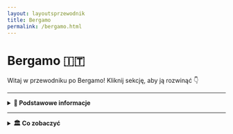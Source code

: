 ```yaml
---
layout: layoutsprzewodnik
title: Bergamo
permalink: /bergamo.html
---
```


# Bergamo 🇮🇹

Witaj w przewodniku po Bergamo! Kliknij sekcję, aby ją rozwinąć 👇

---

<details>
   <summary><strong>📌 Podstawowe informacje</strong></summary> 
  <h3>🏔️ Bergamo – miasto, które ma dwie twarze (i obie piękne)</h3> 
    <p> Bergamo to nie jest „kolejne włoskie miasteczko”. To scenariusz z filmu, który zaczyna się w średniowieczu, a kończy przy kieliszku wina. Znajdziesz tu nie jedno, a dwa miasta: <strong>Città Alta</strong> – zabytkowe, otoczone murami, gdzie czas się zatrzymał (ale cappuccino dalej kosztuje swoje), i <strong>Città Bassa</strong> – nowoczesne, tętniące życiem, z tramwajami, sklepami i pizzą na wynos. </p> 
    <p> Bergamo jest jak włoski kuzyn z północy – elegancki, z klasą, ale potrafi się zabawić. To idealna baza wypadowa: rzut beretem do Mediolanu, rzut kamykiem do jeziora Como, a samolotem – z Bergamo lata pół Europy. Bo tak, tutejsze lotnisko (Orio al Serio) to prawdziwa mekka tanich linii. Przyjeżdżasz tanio, wyjeżdżasz bogatszy w zdjęcia, kalorie i wspomnienia. </p> 
    <h3>✈️ Jak się dostać do Bergamo?</h3> 
    <ul> 
      <li><strong>Samolotem:</strong> Lotnisko <em>Orio al Serio</em> (BGY) obsługuje mnóstwo połączeń z Polski i całej Europy – Ryanair, Wizzair i reszta ekipy low-cost. Do centrum miasta dojedziesz autobusem miejskim w 15–20 minut.</li>
      <li><strong>Pociągiem:</strong> Z Mediolanu do Bergamo – szybciutko i wygodnie, około godziny jazdy. Widoki po drodze: gratis.</li> 
    </ul> 
    <h3>🚠 Bergamo górą… dosłownie!</h3> 
    <p> Bergamo to jedyne miasto, gdzie komunikacja miejska obejmuje również... kolejkę linową. <strong>Funicolare</strong> łączy dolną i górną część miasta i daje Ci bonusowy widok z góry. Albo pretekst, żeby nie wchodzić po schodach. Jedno i drugie cenne. </p> 
    <h3>🍽️ Co się je w Bergamo?</h3> 
    <p> Jeśli lubisz polentę – jesteś w raju. Jeśli nie... to się przyzwyczaisz. Bo tutaj podają ją ze wszystkim: z mięsem, z grzybami, z serem, a pewnie jakby się uprzeć, to i z lodami. Do tego lokalne wino, sery z gór i desery tak słodkie, że cukrzyca aż się uśmiecha. 
  </p> </details>

---

<details>
  <summary><strong>🏛️ Co zobaczyć</strong></summary>
 
   <details>
    <summary><strong>🏰 Città Alta – średniowieczna magia na wzgórzu</strong></summary>
    <p><strong>Współrzędne:</strong> <em>45.7048° N, 9.6634° E</em></p>
      <p>
    Città Alta to taka włoska kapsuła czasu: średniowieczne mury, brukowane uliczki, pachnące focaccie i staruszki w oknach, które znają historię każdej kamienicy (i każdego sąsiada). To właśnie tu bije serce starego Bergamo – choć w praktyce bije nieco wolniej, bo wszyscy się zatrzymują, żeby zrobić zdjęcie, zjeść gelato albo westchnąć „mamooo, jakie to ładne”.
  </p>

  <p>
    Można tam dotrzeć pieszo – jeśli lubisz wyzwania, pot i satysfakcję – albo wjechać słynną <strong>kolejką Funicolare</strong>, co jest wersją deluxe dla turystów i ludzi, którzy już dziś zrobili 4000 kroków. Sam przejazd to osobna atrakcja: wagonik skrzypi, ale dzielnie wspina się pod górę, jakby wiedział, że wozi ludzi do bajki.
  </p>

  <p>
    Na miejscu znajdziesz wszystko, co włoskie dusze lubią najbardziej: <strong>Piazza Vecchia</strong>, czyli główny plac pełen kawiarenek i architektonicznej poezji, <strong>bazylikę Santa Maria Maggiore</strong>, która wygląda jakby ktoś rozrzucił w niej brokat i sztukaterię bez ograniczeń, a także <strong>Kaplicę Colleoniego</strong> – marmurowe marzenie egocentrycznego kondotiera (ale przyznajmy, gust miał świetny).
  </p>

  <p>
    Jeśli chcesz poczuć się jak w filmie, weź espresso, usiądź na ławce i słuchaj dźwięków miasta: dzieci biegających po placu, przewodników opowiadających niestworzone historie i turystów próbujących wymówić „Colleoni” bez śmiechu. A potem zgub się w wąskich uliczkach, bo właśnie tam – za rogiem z suszącym się praniem – kryje się prawdziwy klimat Bergamo.
  </p>

  <p>
    <strong>Wskazówka prosto z serca (i żołądka):</strong> nie opuszczaj Città Alta bez spróbowania <em>polenty z mięsnym sosem</em>. W miejscowej wersji jest tak dobra, że możesz na chwilę zapomnieć, jak się mówi „gluten”.
  </p>
    <ul>
      <li><strong>Wstęp:</strong> Spacer darmowy. Widoki – bezcenne.</li>
    </ul>
  </details>

  <details>
    <summary><strong>⛪ Piazza Vecchia i Bazylika Santa Maria Maggiore – serce i dusza miasta</strong></summary>
    <p><strong>Współrzędne:</strong> <em>45.7038° N, 9.6628° E</em></p>
    
   <p>
    Gdyby place miały osobowość, <strong>Piazza Vecchia</strong> byłby starszym dżentelmenem w garniturze z epoki – z filiżanką espresso w jednej ręce i gazetą w drugiej. To serce Città Alta i obowiązkowy przystanek dla każdego turysty, który choć raz powiedział "kocham włoską architekturę", nie odróżniając renesansu od ricotty.
  </p>

  <p>
    Plac otoczony jest perełkami – w tym <em>Palazzo della Ragione</em>, średniowiecznym ratuszem, i wieżą Torre Civica, z której dzwony przypominają mieszkańcom, że czas mija (i że kawa stygnie). Na środku placu stoi fontanna Contarinich, przy której codziennie robione są tysiące zdjęć, z czego połowa to selfie z miną „Właśnie znalazłem się w katalogu UNESCO”.
  </p>

  <p>
    Idealne miejsce na chwilę kontemplacji, kawę za 4 euro i podsłuchiwanie przewodników tłumaczących, dlaczego ten plac „łączy ducha republikańskiego z architektoniczną czystością”. A Ty po prostu usiądź, zjedz rogalika i udawaj, że rozumiesz.
  </p>

 <p>
    Bazylika wygląda jak skromna sąsiadka Kaplicy Colleoniego, ale tylko dopóki nie wejdziesz do środka. A żeby było śmieszniej – wejście nie jest przez główne drzwi (bo po co byłoby łatwo), tylko z boku. Takie włoskie „szukaj, a znajdziesz” w wersji sakralnej.
  </p>

  <p>
    Wnętrze to czysta barokowa ekstaza. Freski, złote stiuki, rzeźby i misternie rzeźbione drewniane stalle – czyli siedziska, na których chórzyści udają, że nie śpią. Tu naprawdę nie wiadomo, gdzie patrzeć – wszystko krzyczy „ZACHWYĆ SIĘ MNĄ”, a Ty, człowieku, tylko mrugasz oczami i próbujesz nie upuścić szczęki.
  </p>

  <p>
    Bazylika powstała w podzięce za ocalenie miasta od zarazy. A patrząc na ten przepych, można podejrzewać, że miasto chciało podziękować naprawdę konkretnie. Co ciekawe, to właśnie tu pochowany jest Donizetti – tak, ten od oper. Gdyby dziś żył, pewnie nagrałby TikToka z wnętrza.
  </p>
    <ul>
      <li><strong>Wstęp:</strong> Bazylika – darmowy (darowizny mile widziane, nawet w drobniakach).</li>
    </ul>
  </details>

  <details>
    <summary><strong>🧱 Mury weneckie – UNESCO z widokiem</strong></summary>
    <p><strong>Współrzędne:</strong> <em>45.7043° N, 9.6645° E</em></p>
    idna robota i darmowy taras widokowy</h2>

  <p>
    Gdyby te mury umiały mówić, pewnie westchnęłyby: „Znowu turyści z aparatem…”. Ale nie narzekają, bo od XVI wieku stoją jak stały – dumne, kamienne i wpisane na listę UNESCO (czyli międzynarodowy certyfikat „wow, ale fajne”). <strong>Mury Weneckie</strong> otaczają całą Città Alta i mają ponad 6 kilometrów długości. Idealne na spacer, randkę lub szybki detoks po tiramisu.
  </p>

  <p>
    Zbudowane zostały przez Wenecjan – nie z miłości do Bergamo, ale z miłości do strategii wojskowej. Miały chronić miasto przed wrogami, no i chyba się udało, bo dziś jedynym zagrożeniem są turyści z kijkami do selfie i gołębie, które nie mają respektu przed zabytkami.
  </p>

  <p>
    Co tu robić? Spacerować! Widoki są spektakularne: z jednej strony panorama Doliny Padu i nowoczesnej części Bergamo, z drugiej – średniowieczne dachy i wieże Città Alta. Idealne miejsce na zdjęcia w stylu „spontaniczne, ale stylizowane”. A jak już się zmęczysz, znajdziesz ławkę z widokiem i zadumasz się nad sensem życia (albo nad tym, gdzie zjeść kolację).
  </p>

  <p>
    <strong>Pro tip:</strong> przy zachodzie słońca mury zamieniają się w romantyczny bulwar, który działa lepiej niż aplikacje randkowe. Jeśli tu nie padnie „kocham cię”, to chyba tylko dlatego, że ktoś zagapił się na widok.
  </p>
    <ul>
      <li><strong>Wstęp:</strong> Bezpłatnie – idealne miejsce na spacer i selfie z historią w tle.</li>
    </ul>
  </details>

  <details>
    <summary><strong>🏞️ Parco della Rocca – twierdza z zieloną duszą</strong></summary>
    <p><strong>Współrzędne:</strong> <em>45.7052° N, 9.6648° E</em></p>
    <p>
      Jeśli chcesz połączyć zieleń, historię i widok, który wywołuje efekt "wow" – to jesteś w dobrym miejscu. Rocca to dawna forteca z XIV wieku, dziś otoczona parkiem. Można wejść na wieżę i spojrzeć na miasto z lotu ptaka (albo drona). Idealne miejsce na piknik lub ucieczkę od tłumu turystów.
    </p>
    <ul>
      <li><strong>Wstęp:</strong> Park za darmo, wejście na wieżę – ok. 3€</li>
    </ul>
  </details>

  <details>
    <summary><strong>🖼️ Accademia Carrara – dla fanów sztuki i ram złoconych</strong></summary>
    <p><strong>Współrzędne:</strong> <em>45.7070° N, 9.6750° E</em></p>
    <p>
      Galeria sztuki, która może nie jest tak znana jak Uffizi, ale zawstydza niejedne europejskie muzea. Botticelli, Raffaello, Bellini i inni klasycy zawieszeni na ścianach w pięknych salach. Nawet jeśli nie jesteś fanem malarstwa – tu docenisz ciszę, klimat i... klimatyzację.
    </p>
    <ul>
      <li><strong>Wstęp:</strong> 10€ normalny</li>
    </ul>
  </details>
  
 <details>
    <summary><strong>🏛️ Cappella Colleoni – grobowiec na bogato</strong></summary>
    <p><strong>Współrzędne:</strong> 45.7036, 9.6619</p>
      <p>
    Kiedy Bartolomeo Colleoni – kondotier, wojownik i mistrz autopromocji – postanowił zbudować sobie grobowiec, nie poszedł w minimalizm. Zamiast prostego nagrobka, zamówił <strong>kaplicę z marmuru, złota i dumy</strong>, wciśniętą z gracją pomiędzy bazylikę a ratusz. Efekt? Jeden z najbardziej ekstrawaganckich grobowców renesansu – bo przecież jak już umierać, to z klasą.
  </p>

  <p>
    Fasada kaplicy to czysta poezja z różowego i białego marmuru, pełna kolumn, rzeźb i ornamentów – wygląda trochę jak deser lodowy dla architektów. Wnętrze? Nie mniej efektowne – z freskami, które bardziej przypominają pałac niż miejsce wiecznego spoczynku.
  </p>

  <p>
    I teraz najlepsze: <strong>herb Colleoniego</strong> przedstawia... trzy kule. I tak, legenda głosi, że były to jego... „klejnoty”. Znajdziesz je wszędzie – na fasadzie, na posadzce, w herbach. Jeśli więc zobaczysz trzy kule obok siebie – to nie symbol olimpijski. To Colleoni.
  </p>

  <p>
    Dla Włochów to ważne miejsce kultu sztuki. Dla turystów – najlepszy przykład, jak z pompy zrobić arcydzieło. Dla Ciebie – obowiązkowy punkt programu i idealne tło do żartobliwego selfie w stylu "To też bym sobie zrobił, gdybym miał armię i renesans".
  </p>
 

  <details>
    <summary><strong>🏛️ GAMeC – nowoczesność w kontrze do renesansu</strong></summary>
    <p><strong>Współrzędne:</strong> <em>45.7072° N, 9.6745° E</em></p>
    <p>
      Bergamo nie żyje tylko przeszłością! Tuż obok Carrary znajduje się <strong>Galleria d'Arte Moderna e Contemporanea</strong> – czyli GAMeC. Instalacje, performance’y, wideoart – to galeria, która mówi: „Zatrzymaj się i pomyśl”. Albo przynajmniej: „Zatrzymaj się i zdziw się”.
    </p>
    <ul>
      <li><strong>Wstęp:</strong> 7€ normalny</li>
    </ul>
  </details>
   
<details>
  <summary><strong>🕵️ Sekretne miejsca Bergamo</strong></summary>

  <details>
    <summary><strong>🪞 Vicolo della Neve – Ulica Ciszy i Cieni</strong></summary>
    <p><strong>Współrzędne:</strong> <em>45.7041° N, 9.6639° E</em></p>
    <p>
      Ta wąska uliczka w Città Alta to jak teleport do innego czasu. Cisza, stare mury, lekkie zawinięcie drogi i światło wpadające pod dziwnym kątem. Spacer nią wczesnym rankiem daje wrażenie, że zaraz zza rogu wyskoczy mnich albo renesansowy poeta. Albo duch. Ale spokojny!
    </p>
  </details>

  <details>
    <summary><strong>🔔 Torre del Gombito – wieża, której nikt nie szuka… a szkoda</strong></summary>
    <p><strong>Współrzędne:</strong> <em>45.7046° N, 9.6642° E</em></p>
    <p>
      W centrum Città Alta stoi średniowieczna wieża, którą mijają wszyscy – ale mało kto na nią wchodzi. A szkoda! Latem można się na nią wdrapać (po wcześniejszej rezerwacji) i zobaczyć panoramę miasta z zupełnie innej perspektywy. W gratisie dostajesz mięśnie nóg i brak tłumów.
    </p>
  </details>

  <details>
    <summary><strong>🌳 Scaletta dello Scorlazzone – schody donikąd (a jednak gdzieś)</strong></summary>
    <p><strong>Współrzędne:</strong> <em>45.7028° N, 9.6621° E</em></p>
    <p>
      Urocze, kamienne schody łączące Città Alta z niższym miastem. Prawie nikt ich nie zna, więc masz duże szanse być tam sam. Po drodze – dzikie ogrody, mury, i widoki idealne na melancholijny spacer z muzyką filmową w słuchawkach. Ewentualnie pizzą w ręku. Bo czemu nie.
    </p>
  </details>

  <details>
    <summary><strong>🕳️ Il Lavatoio – średniowieczna pralnia</strong></summary>
    <p><strong>Współrzędne:</strong> <em>45.7040° N, 9.6625° E</em></p>
    <p>
      Tu kiedyś kobiety prały ubrania i plotkowały o całym mieście. Dziś to spokojna altanka z wodą, ukryta przy Piazza Mercato delle Scarpe. Świetne miejsce na chwilę wytchnienia, zdjęcie w stylu „mniej znane perełki” i pogadankę o historii z kimś lokalnym (albo samym sobą).
    </p>
  </details>

  <details>
    <summary><strong>🏺 Museo Donizettiano – dla fanów muzycznych duchów</strong></summary>
    <p><strong>Współrzędne:</strong> <em>45.7053° N, 9.6649° E</em></p>
    <p>
      Gaetano Donizetti, słynny kompozytor operowy, urodził się w Bergamo. I chociaż jego muzeum to nie gigantyczna atrakcja, to właśnie dzięki temu jest idealnym sekretnym miejscem. Stare nuty, instrumenty, listy, biografia jak z filmu. W sam raz na chwilę ciszy i muzycznej refleksji.
    </p>
    <ul>
      <li><strong>Wstęp:</strong> 5€</li>
    </ul>
  </details>

</details>

</details>

---

<details>
  <summary><strong>🗺️ Plan zwiedzania</strong></summary>

  <details>
  <summary><strong>📅 Plan zwiedzania Bergamo – 1 dzień</strong></summary>

  <p><em>Masz tylko jeden dzień? Spokojnie. Bergamo da się pokochać od pierwszego kroku – szczególnie, jeśli krok prowadzi po brukowanych uliczkach Città Alta i kończy się widokiem z górskiej twierdzy.</em></p>

  <h3>🥐 Poranek – klasyka w Città Alta</h3>
  <ul>
    <li><strong>Start: Funicolare z dolnego miasta (Città Bassa)</strong> – pierwszy punkt programu to... kolejka linowa! Wjeżdżasz z gwarnego centrum na wzgórze Città Alta – czyli do serca średniowiecznego Bergamo. Widoki już teraz robią wrażenie.</li>
    <li><strong>Piazza Vecchia</strong> – centralny plac górnego miasta. Tu znajdziesz kawę, croissanta i atmosferę jak z filmu kostiumowego. Po lewej – fontanna Contarinich, po prawej – wieża Torre Civica. W środku? Ty z aparatem i espresso.</li>
    <li><strong>Santa Maria Maggiore & Cappella Colleoni</strong> – barokowo-romańskie arcydzieła. Rzeźby, freski i złoto. Dużo złota. A jeśli trafisz na grę organową – masz szczęście jak w lotto.</li>
  </ul>

  <h3>🏰 Przedpołudnie – widoki, mury i spacer wśród historii</h3>
  <ul>
    <li><strong>Torre del Gombito</strong> – średniowieczna wieża, przy której można złapać lokalną legendę i... schować się przed turystami. Uwaga: czasem otwarta do wspinaczki!</li>
    <li><strong>Spacer wzdłuż murów (Le Mura Veneziane)</strong> – wpisane na listę UNESCO mury obronne, z których roztacza się bajkowa panorama dolnego miasta i Alp. Idealne miejsce na selfie z wiaterkiem we włosach.</li>
    <li><strong>Castello di San Vigilio</strong> – jeśli masz jeszcze siły (i dobre buty), wejdź lub wjedź kolejką na wzgórze. Ruiny zamku, widoki aż po Mediolanie i... odrobina legendy o duchu króla Teodoryka gratis.</li>
  </ul>

  <h3>🍝 Obiad – smakuj lokalnie!</h3>
  <p>
    Bergamo to stolica <strong>casoncelli</strong> – lokalnych pierożków z mięsem, masłem i szałwią. Zatrzymaj się w jednej z restauracji w Città Alta (np. <em>La Tana</em> albo <em>Trattoria Tre Torri</em>) i pozwól sobie na dłuższą przerwę. A po obiedzie – <strong>polenta e osei</strong>, czyli słodki deser, który wygląda jak ptaszek na żółtym cieście.
  </p>

  <h3>🖼️ Popołudnie – sztuka, zakamarki i chill</h3>
  <ul>
    <li><strong>Accademia Carrara</strong> (dla fanów sztuki) – jedno z najlepszych muzeów malarstwa we Włoszech, z dziełami Botticellego, Belliniego i nie tylko.</li>
    <li><strong>Via Colleoni</strong> – główny deptak górnego miasta. Kawiarnie, lodziarnie, małe sklepiki – i dźwięk kroków na kamieniu.</li>
    <li><strong>Mała dygresja: Gelato!</strong> – obowiązkowo spróbuj lodów z <em>La Marianna</em> – to tu podobno powstały lody stracciatella.</li>
  </ul>

  <h3>🌇 Wieczór – Bergamo jak z bajki</h3>
  <ul>
    <li><strong>Kolacja z widokiem</strong> – zarezerwuj stolik w restauracji z tarasem (np. <em>Ristorante Da Mimmo</em>) i delektuj się widokiem Città Bassa przy winie i ostatnim kęsie casoncelli.</li>
    <li><strong>Powrót funicolare</strong> – po zmroku kolejka zjeżdża z górskiego miasta jak wehikuł czasu. Światła miasta poniżej, światło księżyca nad głową. Idealne zakończenie idealnego dnia.</li>
  </ul>

  <p><em>1 dzień w Bergamo? Starczy, by się zakochać. Ale zostawi Cię z myślą: „muszę tu wrócić”.</em></p>
</details>
</details>

---

<details>
  <summary><strong>🚌 Transport publiczny w Bergamo</strong></summary>
  <p>
    Transport publiczny w Bergamo to jak szwajcarski zegarek… tylko włoski. Czyli działa dobrze, ale z nutką temperamentu. Miasto jest kompaktowe, więc większość rzeczy da się zrobić pieszo – ale jeśli chcesz zaoszczędzić siły (albo zobaczyć więcej), skorzystaj z lokalnych autobusów i kolejki górskiej.
  </p>

  <h3>🚍 Autobusy – ATB rządzi (i wozi)</h3>
  <p>
    Miejski przewoźnik ATB obsługuje większość linii w Bergamo – zarówno w Città Bassa (dolnym mieście), jak i górnym. Autobusy są nowoczesne, klimatyzowane i (o dziwo) dość punktualne. Dojedziesz nimi m.in. na lotnisko, do stacji kolejowej i pod samą kolejkę do Città Alta.
  </p>
  <ul>
    <li><strong>Bilet jednorazowy:</strong> 1,50€ (ważny przez 75 minut)</li>
    <li><strong>Gdzie kupić:</strong> w automatach, kioskach, aplikacji ATB Mobile</li>
  </ul>

  <h3>🚠 Funicolare – kolejka górska z charakterem</h3>
  <p>
    Ikona Bergamo! Łączy dolne miasto z Città Alta. Podróż trwa dosłownie 2 minuty, ale frajda? 100%. Przejażdżka starym wagonikiem po stromym zboczu to obowiązkowy punkt każdej wycieczki. A jeśli masz szczęście – trafisz na wagon z widokiem przez całą szybę.
  </p>
  <ul>
    <li><strong>Cena:</strong> wliczona w zwykły bilet ATB</li>
    <li><strong>Druga linia:</strong> Jest też osobna kolejka z Città Alta na wzgórze San Vigilio. Widok? Insta-ready.</li>
  </ul>

  <h3>✈️ Dojazd z lotniska Orio al Serio</h3>
  <p>
    Lotnisko Bergamo-Orio al Serio leży tylko 5 km od centrum miasta – można by dojść pieszo, ale po co? Złap autobus linii <strong>1</strong>, który jedzie do centrum i stacji kolejowej. Podróż trwa ok. 15–20 minut, a bilety kupisz w hali przylotów, automacie lub przez aplikację.
  </p>

  <h3>🧭 Wskazówki lokalne</h3>
  <ul>
    <li>Nie zapomnij skasować biletu (albo aktywować w aplikacji) – kontrolerzy mają dobre wyczucie czasu!</li>
    <li>Bilet 24-godzinny kosztuje tylko 5€, a obejmuje także obie kolejki</li>
    <li>W niedziele i wieczorami kursy są rzadsze – planuj z wyprzedzeniem</li>
  </ul>

  <p>
    Transport publiczny w Bergamo jest wygodny, estetyczny i nieprzesadnie drogi. A jazda kolejką? To taka lokalna wersja rollercoastera – tylko spokojniejsza i z lepszym widokiem.
  </p>
</details>

---

<details>
  <summary><strong>🤔 Legendy Bergamo</strong></summary>

  <h3>👑 Duch króla Teodoryka – wzgórze San Vigilio</h3>
  <p>
    Na wzgórzu San Vigilio, gdzie dziś rozciągają się ruiny średniowiecznego zamku i jeden z najpiękniejszych widoków na miasto, miejscowi opowiadają o duchu króla Teodoryka Wielkiego. Podobno nocą pojawia się tam jeździec na czarnym koniu – w milczeniu patrolujący wzgórze. Czy to legenda, czy tylko gra światła i cienia – jedno jest pewne: to idealne miejsce na tajemniczy spacer przy zachodzie słońca.
  </p>

  <h3>🪙 Cudowna moneta św. Grzegorza – plac przy kościele San Michele al Pozzo Bianco</h3>
  <p>
    W czasach zarazy jeden z zakonników, św. Grzegorz, wrzucił do misy z jałmużną srebrną monetę, która każdego dnia się odnawiała. Miejsce, gdzie miał rzekomo przebywać, to okolice <strong>kościoła San Michele al Pozzo Bianco</strong> – znanego z wyjątkowych fresków i mistycznej atmosfery. Mówi się, że kto znajdzie tam monetę, będzie miał szczęście przez cały rok.
  </p>

  <h3>🦅 Orzeł z herbu miasta – Porta San Giacomo</h3>
  <p>
    Herb Bergamo przedstawia złotego orła – a jego legenda związana jest z bramą <strong>Porta San Giacomo</strong>. Według opowieści, właśnie nad tą bramą orzeł krążył przez trzy dni, zanim zniknął w chmurach. Znak uznano za boską ochronę nad miastem, a Porta San Giacomo do dziś zachowała wyjątkowy, niemal magiczny charakter – szczególnie po zmroku.
  </p>
  
  <h3>🌕 Tajemnicze źródło pod Torre del Gombito</h3>
  <p>
    Tuż obok wieży <strong>Torre del Gombito</strong> w sercu Città Alta (górnego miasta) znajduje się niepozorne przejście prowadzące do starego źródła. Mówi się, że woda z niego miała kiedyś właściwości uzdrawiające – a kto pił z niego po północy, ten miał śnić prorocze sny. Dziś dostęp jest ograniczony, ale niektórzy nadal próbują dostać się tam... dla klimatu i nuty magii.
  </p>

  <p><em>Bergamo skrywa swoje sekrety w zaułkach, bramach i starych murach. Jeśli chcesz naprawdę poznać duszę miasta – daj się poprowadzić legendom i opowieściom. A może sam odkryjesz kolejną?</em></p>
</details>

---

<details>
  <summary><strong>👨‍👩‍👧‍👦 Co robić z dziećmi w Bergamo</strong></summary>

  <p><em>Bergamo z dziećmi? Tak! To nie tylko kościoły i renesansowe malowidła – miasto (i okolica) oferuje też sporo atrakcji dla młodszych turystów. A Ty w końcu odpoczniesz – przynajmniej przez 15 minut.</em></p>

  <h3>🚠 Funicolare – kolejka linowa = radość gwarantowana</h3>
  <p>Dla dzieci to atrakcja sama w sobie. Wjeżdżając z dolnego miasta do Città Alta, maluchy czują się jak w parku rozrywki – a Ty zyskujesz parę chwil ciszy i piękne widoki. Działa też druga linia – z Città Alta na San Vigilio!</p>

  <h3>🏰 Castello di San Vigilio – zamek z widokiem (i tunelem!)</h3>
  <p>Ruiny zamku, ścieżki wśród drzew, tajemnicze korytarze i miejsce na piknik. Dzieci mogą bawić się w rycerzy, a dorośli podziwiać panoramę Bergamo i okolic. I tak – wózek lepiej zostawić na dole.</p>

  <h3>🐄 Parco Faunistico Le Cornelle (ok. 20 min autem)</h3>
  <p>Zoo pod Bergamo, które wygląda jak mini safari. Znajdziesz tu żyrafy, zebry, flamingi, tygrysy, a nawet panda czerwoną. Przestrzeń, plac zabaw i miejsce na piknik. Idealne na pół dnia. Dojazd autobusem z przesiadką albo autem.</p>

  <h3>🌳 Parco della Trucca – zielona przestrzeń w mieście</h3>
  <p>Jeśli dzieci mają dosyć kamieni i katedr – tu znajdziesz duży park z alejkami, placem zabaw i jeziorkiem. Można biegać, jeździć na hulajnodze, puszczać kaczki i... zjeść lody. Czyli: odpoczynek na 5+.</p>

  <h3>🧺 Piknik na murach (Le Mura Veneziane)</h3>
  <p>Zabierz przekąski, kocyk i znajdź spokojny zakątek przy murach otaczających Città Alta. Widoki cudne, trawa miękka, dzieci zajęte. Ty możesz na chwilę przymknąć oko – tylko nie oddychaj za głośno, bo usłyszą i przybiegną!</p>

  <h3>🍦 Gelato w La Marianna – lody z historią</h3>
  <p>To tu powstała legendarna stracciatella. Czy dzieci docenią historię? Nie. Ale zjedzą wszystko – i poproszą o dokładkę. A Ty też się skusisz, bo nie wypada nie spróbować lodów z rodowodem.</p>

  <p><em>Bergamo z dziećmi to przygoda pełna kolejek, lodów, zamków i... świętego spokoju (czasami). A jeśli będzie deszcz – zawsze zostaje pizzeria i rysowanie pizzą po talerzu!</em></p>

</details>


---


<details>
  <summary><strong>🍽️ Gdzie zjeść w Bergamo</strong></summary>

  <p><em>Bergamo to nie tylko eleganckie trattorie, ale też tanie perełki, które karmią lepiej niż babcia w święta. Chcesz zjeść dobrze, lokalnie i nie wydać fortuny? Da się zrobić!</em></p>

  <h3>🍕 <strong>Da Mimmo</strong> – pizza z widokiem</h3>
  <p>W Città Alta. Pizza pieczona na cienkim cieście, klasyka wśród mieszkańców i turystów. Taras z widokiem gratis.</p>

  <h3>🍷 <strong>Il Circolino</strong> – lokalna dusza Bergamo</h3>
  <p>Lokal prowadzony przez społeczność – taniej, smaczniej i z sercem. Ogródek, klimat, dobre jedzenie.</p>

  <h3>🍋 <strong>La Marianna</strong> – lody prosto z legendy</h3>
  <p>Tu wymyślono lody stracciatella. Świetne miejsce na słodką przerwę, ale mają też dobre risotto i makarony.</p>

  <h3>🥪 <strong>PolentOne</strong> – street food po góralsku</h3>
  <p>Polenta na wynos w każdej formie – z gorgonzolą, z ragù, z grzybami. Tanio, sycąco, lokalnie. I zaskakująco dobre!</p>

  <h3>🍞 <strong>Panificio Tresoldi</strong> – pieczywo i focaccia za grosze</h3>
  <p>Mini piekarnia z gorącymi pizzettami, focaccią i słodkościami. Idealne na budżetowy piknik z widokiem.</p>

  <h3>🍔 <strong>Rustico</strong> – panini i burgery z włoskim twistem</h3>
  <p>Mała knajpka, w której dostaniesz świeże buły z lokalnymi dodatkami – pancetta, ser, rukola. Tanie i dobre!</p>

  <h3>🥗 <strong>Bar Il Circolino – lunch bar w Città Alta</strong></h3>
  <p>Menu dnia z pierwszym i drugim daniem za niewielkie pieniądze. Często jedzą tu lokalsi i pracownicy okolicy.</p>

  <h3>🍕 <strong>Pizzeria Capri</strong> – pizza dla każdego</h3>
  <p>Niepozorna pizzeria z klasykami włoskiego street foodu. Margherita smakuje tu jak we włoskim filmie, tylko taniej.</p>

  <p><em>Bergamo wie, jak nakarmić dobrze i tanio. I za to je kochamy!</em></p>
</details>

